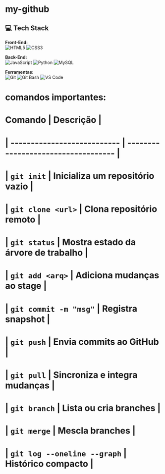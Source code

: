 
# my-github
## 💻 Tech Stack

**Front-End:**  
![HTML5](https://img.shields.io/badge/HTML5-E34F26?style=for-the-badge&logo=html5&logoColor=white)
![CSS3](https://img.shields.io/badge/CSS3-1572B6?style=for-the-badge&logo=css3&logoColor=white)

**Back-End:**  
![JavaScript](https://img.shields.io/badge/JavaScript-F7DF1E?style=for-the-badge&logo=javascript&logoColor=black)
![Python](https://img.shields.io/badge/Python-3776AB?style=for-the-badge&logo=python&logoColor=white)
![MySQL](https://img.shields.io/badge/MySQL-4479A1?style=for-the-badge&logo=mysql&logoColor=white)

**Ferramentas:**  
![Git](https://img.shields.io/badge/Git-F05032?style=for-the-badge&logo=git&logoColor=white)
![Git Bash](https://img.shields.io/badge/Git--Bash-353535?style=for-the-badge&logo=git&logoColor=white)
![VS Code](https://img.shields.io/badge/VS--Code-007ACC?style=for-the-badge&logo=visual-studio-code&logoColor=white)


# comandos importantes:
# Comando                     | Descrição                           |
# | --------------------------- | ----------------------------------- |
# | `git init`                  | Inicializa um repositório vazio     |
# | `git clone <url>`           | Clona repositório remoto            |
# | `git status`                | Mostra estado da árvore de trabalho |
# | `git add <arq>`             | Adiciona mudanças ao stage          |
# | `git commit -m "msg"`       | Registra snapshot                   |
# | `git push`                  | Envia commits ao GitHub             |
# | `git pull`                  | Sincroniza e integra mudanças       |
# | `git branch`                | Lista ou cria branches              |
# | `git merge`                 | Mescla branches                     |
# | `git log --oneline --graph` | Histórico compacto                  |